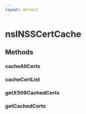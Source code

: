 ```yaml
---
layout: default
---
```


# nsINSSCertCache #

## Methods ##

### cacheAllCerts ###

### cacheCertList ###

### getX509CachedCerts ###

### getCachedCerts ###
